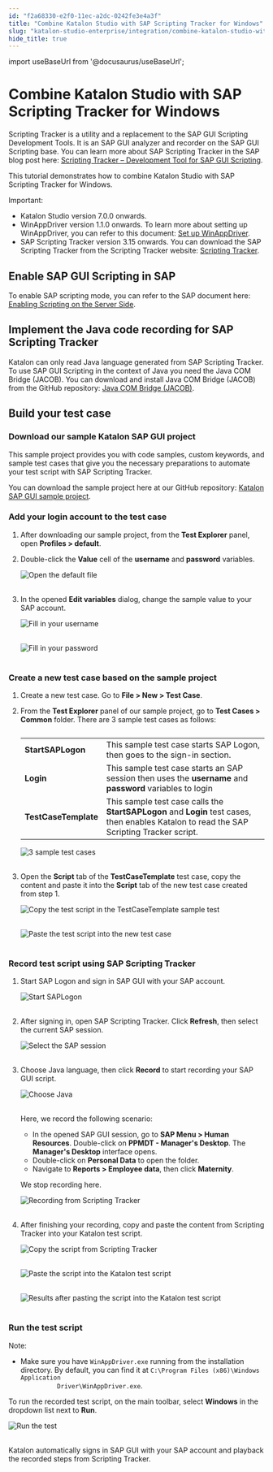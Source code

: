 ```yaml
---
id: "f2a68330-e2f0-11ec-a2dc-0242fe3e4a3f"
title: "Combine Katalon Studio with SAP Scripting Tracker for Windows"
slug: "katalon-studio-enterprise/integration/combine-katalon-studio-with-sap-scripting-tracker-for-windows"
hide_title: true
---
```

import useBaseUrl from '@docusaurus/useBaseUrl';


# <a id="id" class="anchor_top_offset"/><a id="ariaid-title1" class="anchor_top_offset"/>Combine Katalon Studio with SAP Scripting Tracker for Windows

<p xmlns="http://www.w3.org/1999/xhtml" className="p">Scripting Tracker is a utility and a replacement to the SAP GUI Scripting Development Tools. It is an SAP GUI analyzer and recorder on the SAP GUI Scripting base. You can learn more about SAP Scripting Tracker in the SAP blog post here: <a className="xref j-external-link" href="https://blogs.sap.com/2014/11/20/scripting-tracker-development-tool-for-sap-gui-scripting/" target="_blank">Scripting Tracker – Development Tool for SAP GUI Scripting</a>.</p> 
<p xmlns="http://www.w3.org/1999/xhtml" className="p">This tutorial demonstrates how to combine Katalon Studio with SAP Scripting Tracker for Windows.</p> 
<div xmlns="http://www.w3.org/1999/xhtml" className="note important note_important"><span className="note__title">Important:</span> <ul className="ul"><li className="li">Katalon Studio version 7.0.0 onwards.</li><li className="li">WinAppDriver version 1.1.0 onwards. To learn more about setting up WinAppDriver, you can refer to this document: <a className="xref" href="/docs/legacy/katalon-studio-enterprise/create-tests-and-projects/configure-test-cases/windows-desktop-apps-testing/set-up-winappdriver">Set up WinAppDriver</a>.</li><li className="li">SAP Scripting Tracker version 3.15 onwards. You can download the SAP Scripting Tracker from the Scripting Tracker website: <a className="xref j-external-link" href="https://tracker.stschnell.de/#" target="_blank">Scripting Tracker</a>.</li></ul>
</div>
    

## <a id="id_1" class="anchor_top_offset"/>Enable SAP GUI Scripting in SAP

    
      
<p xmlns="http://www.w3.org/1999/xhtml" className="p">To enable SAP scripting mode, you can refer to the SAP document   here: <a className="xref j-external-link" href="https://help.sap.com/viewer/8ecea00c1f854fd0a433c4aef5da1ea2/Cloud/en-US/001675913cc54719930aa8197478dcde.html" target="_blank">Enabling     Scripting on the Server Side</a>.</p> 
    
  

## <a id="id_2" class="anchor_top_offset"/>Implement the Java code recording for SAP Scripting         Tracker

<p xmlns="http://www.w3.org/1999/xhtml" className="p">Katalon can only read Java language generated from SAP Scripting   Tracker. To use SAP GUI Scripting in the context of Java you need   the Java COM Bridge (JACOB). You can download and install Java COM   Bridge (JACOB) from the GitHub repository: <a className="xref j-external-link" href="https://sourceforge.net/projects/jacob-project/" target="_blank">Java COM     Bridge (JACOB)</a>.</p> 
    

## <a id="id_3" class="anchor_top_offset"/>Build your test case

    
          

### <a id="id_4" class="anchor_top_offset"/>Download our sample Katalon SAP GUI project

<p xmlns="http://www.w3.org/1999/xhtml" className="p">This sample project provides you with code samples, custom   keywords, and sample test cases that give you the necessary   preparations to automate your test script with SAP Scripting   Tracker.</p> 
<p xmlns="http://www.w3.org/1999/xhtml" className="p">You can download the sample project here at our GitHub   repository: <a className="xref j-external-link" href="https://github.com/katalon-studio-samples/kat-sap-gui-sample-test" target="_blank">Katalon     SAP GUI sample project</a>.</p> 

### <a id="id_5" class="anchor_top_offset"/>Add your login account to the test case

<ol xmlns="http://www.w3.org/1999/xhtml" className="ol"><li className="li">After downloading our sample project, from the <strong className="ph b">Test       Explorer</strong> panel, open <strong className="ph b">Profiles &gt;       default</strong>.   </li><li className="li">     <p className="p">Double-click the <strong className="ph b">Value</strong> cell of the       <strong className="ph b">username</strong> and <strong className="ph b">password</strong>       variables.</p>     <p className="p">       <img className="image" src={useBaseUrl("https://github.com/katalon-studio/docs-images/raw/master/katalon-studio/docs/katalon-sap-scripting-tracker/KS-SAP-Open-the-default-file.png")} alt="Open the default file" /><br /><br />     </p>   </li><li className="li">     <p className="p">In the opened <strong className="ph b">Edit variables</strong> dialog, change the       sample value to your SAP account.</p>     <p className="p">       <img className="image" src={useBaseUrl("https://github.com/katalon-studio/docs-images/raw/master/katalon-studio/docs/katalon-sap-scripting-tracker/KS-SAP-Fill-in-your-username.png")} alt="Fill in your username" /><br /><br />     </p>     <p className="p">       <img className="image" src={useBaseUrl("https://github.com/katalon-studio/docs-images/raw/master/katalon-studio/docs/katalon-sap-scripting-tracker/KS-SAP-Fill-in-ur-password.png")} alt="Fill in your password" /><br /><br />     </p>   </li></ol> 

### <a id="concept-6577" class="anchor_top_offset"/>Create a new test case based on the sample project

<ol xmlns="http://www.w3.org/1999/xhtml" className="ol"><li className="li"><p className="p">Create a new test case. Go to <strong className="ph b">File &gt; New &gt; Test         Case</strong>.</p></li><li className="li"><p className="p">From the <strong className="ph b">Test Explorer</strong> panel of our sample       project, go to <strong className="ph b">Test Cases &gt; Common</strong> folder.       There are 3 sample test cases as follows:</p>     <table className="table"><caption /><tbody className="tbody"><tr className><td className="entry"><strong className="ph b">StartSAPLogon</strong></td><td className="entry">This sample test case starts SAP Logon, then goes to the             sign-in section.</td></tr><tr className><td className="entry"><strong className="ph b">Login</strong></td><td className="entry">This sample test case starts an SAP session then uses the             <strong className="ph b">username</strong> and <strong className="ph b">password</strong> variables             to login</td></tr><tr className><td className="entry"><strong className="ph b">TestCaseTemplate</strong></td><td className="entry">This sample test case calls the <strong className="ph b">StartSAPLogon</strong>             and <strong className="ph b">Login</strong> test cases, then enables Katalon to read             the SAP Scripting Tracker script.</td></tr></tbody></table>     <p className="p"><img className="image" src={useBaseUrl("https://github.com/katalon-studio/docs-images/raw/master/katalon-studio/docs/katalon-sap-scripting-tracker/KS-SAP-3-sample-test-cases.png")} alt="3 sample test cases" /><br /><br /></p></li><li className="li"><p className="p">Open the <strong className="ph b">Script</strong> tab of the       <strong className="ph b">TestCaseTemplate</strong> test case, copy the content and       paste it into the <strong className="ph b">Script</strong> tab of the new test case       created from step 1.</p>     <p className="p"><img className="image" src={useBaseUrl("https://github.com/katalon-studio/docs-images/raw/master/katalon-studio/docs/katalon-sap-scripting-tracker/830-KS-SAP-Copy-the-test-script-in-the-TestCaseTemplate-sample.png")} alt="Copy the test script in the TestCaseTemplate sample test" /><br /><br /></p>     <p className="p"><img className="image" src={useBaseUrl("https://github.com/katalon-studio/docs-images/raw/master/katalon-studio/docs/katalon-sap-scripting-tracker/830-KS-SAP-Paste-the-test-script-into-the-new-test-case.png")} alt="Paste the test script into the new test case" /><br /><br /></p></li></ol> 

### <a id="concept-643" class="anchor_top_offset"/>Record test script using SAP Scripting Tracker

<div xmlns="http://www.w3.org/1999/xhtml" className="p"><ol className="ol"><li className="li"><p className="p">Start SAP Logon and sign in SAP GUI with your SAP account.</p>
      <p className="p"><img className="image" src={useBaseUrl("https://github.com/katalon-studio/docs-images/raw/master/katalon-studio/docs/katalon-sap-scripting-tracker/KS-SAP-Start-SAPLogon.png")} alt="Start SAPLogon" /><br /><br /></p></li><li className="li"><p className="p">After signing in, open SAP Scripting Tracker. Click
        <strong className="ph b">Refresh</strong>, then select the current SAP session.</p>
      <p className="p"><img className="image" src={useBaseUrl("https://github.com/katalon-studio/docs-images/raw/master/katalon-studio/docs/katalon-sap-scripting-tracker/KS-SAP-select-SAP-session.png")} alt="Select the SAP session" /><br /><br /></p></li><li className="li"><p className="p">Choose Java language, then click <strong className="ph b">Record</strong> to
        start recording your SAP GUI script.</p>
      <p className="p"><img className="image" src={useBaseUrl("https://github.com/katalon-studio/docs-images/raw/master/katalon-studio/docs/katalon-sap-scripting-tracker/KS-SAP-Choose-Java-language.png")} alt="Choose Java" /><br /><br /></p>
      <p className="p">Here, we record the following scenario:</p>
      <ul className="ul"><li className="li">In the opened SAP GUI session, go to <strong className="ph b">SAP Menu &gt;
            Human Resources</strong>. Double-click on <strong className="ph b">PPMDT - Manager's
            Desktop</strong>. The <strong className="ph b">Manager's Desktop</strong> interface
          opens.</li><li className="li">Double-click on <strong className="ph b">Personal Data</strong> to open the
          folder.</li><li className="li">Navigate to <strong className="ph b">Reports &gt; Employee data</strong>, then
          click <strong className="ph b">Maternity</strong>.</li></ul>
      <p className="p">We stop recording here.</p>
      <p className="p"><img className="image" src={useBaseUrl("https://github.com/katalon-studio/docs-images/raw/master/katalon-studio/docs/katalon-sap-scripting-tracker/ezgif.com-gif-maker.gif")} alt="Recording from Scripting Tracker" /><br /><br /></p></li><li className="li"><p className="p">After finishing your recording, copy and paste the content from
        Scripting Tracker into your Katalon test script.</p>
      <p className="p"><img className="image" src={useBaseUrl("https://github.com/katalon-studio/docs-images/raw/master/katalon-studio/docs/katalon-sap-scripting-tracker/KS-SAP-Copy-the-script-from-Scripting-Tracker.png")} alt="Copy the script from Scripting Tracker" /><br /><br /></p>
      <p className="p"><img className="image" src={useBaseUrl("https://github.com/katalon-studio/docs-images/raw/master/katalon-studio/docs/katalon-sap-scripting-tracker/KS-SAP-Paste-after-pasting-the-script-into-Katalon.png")} alt="Paste the script into the Katalon test script" /><br /><br /></p>
      <p className="p"><img className="image" src={useBaseUrl("https://github.com/katalon-studio/docs-images/raw/master/katalon-studio/docs/katalon-sap-scripting-tracker/KS-SAP-Final-results.png")} alt="Results after pasting the script into the Katalon test script" /><br /><br /></p></li></ol></div>

### <a id="concept-3034" class="anchor_top_offset"/>Run the test script

<div xmlns="http://www.w3.org/1999/xhtml" className="note note note_note"><span className="note__title">Note:</span> <ul className="ul"><li className="li"><p className="p">Make sure you have <code className="ph codeph">WinAppDriver.exe</code> running from the installation directory. By default, you can find it at <code className="ph codeph">C:\Program Files (x86)\Windows Application
          Driver\WinAppDriver.exe</code>.</p></li></ul>
</div>
<p xmlns="http://www.w3.org/1999/xhtml" className="p">To run the recorded test script, on the main toolbar, select <strong className="ph b">Windows</strong> in the dropdown list next to <strong className="ph b">Run</strong>.</p> 
<img xmlns="http://www.w3.org/1999/xhtml" className="image" src={useBaseUrl("https://github.com/katalon-studio/docs-images/raw/master/katalon-studio/docs/katalon-sap-scripting-tracker/KS-SAP-Run-the-test.png")} alt="Run the test" /> 
<br xmlns="http://www.w3.org/1999/xhtml" /> 
<br xmlns="http://www.w3.org/1999/xhtml" /> 
<p xmlns="http://www.w3.org/1999/xhtml" className="p">Katalon  automatically signs in SAP GUI with your SAP account and playback the recorded steps from Scripting Tracker.</p> 
